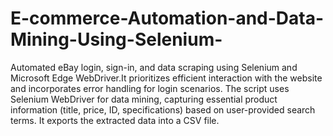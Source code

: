 # E-commerce-Automation-and-Data-Mining-Using-Selenium-
Automated eBay login, sign-in, and data scraping using Selenium and Microsoft Edge WebDriver.It prioritizes efficient interaction with the website and incorporates error handling for login scenarios. The script uses Selenium WebDriver for data mining, capturing essential product information (title, price, ID, specifications) based on user-provided search terms. It exports the extracted data into a CSV file.



